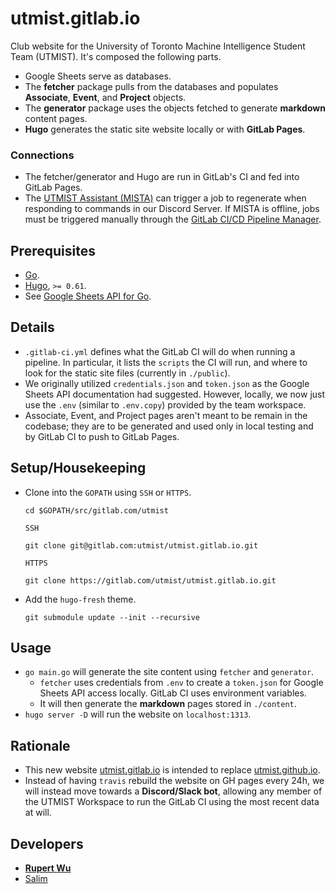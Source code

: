 # utmist.gitlab.io

Club website for the University of Toronto Machine Intelligence Student Team (UTMIST). It's composed the following parts.

- Google Sheets serve as databases.
- The **fetcher** package pulls from the databases and populates **Associate**, **Event**, and **Project** objects.
- The **generator** package uses the objects fetched to generate **markdown** content pages.
- **Hugo** generates the static site website locally or with **GitLab Pages**.

### Connections

- The fetcher/generator and Hugo are run in GitLab's CI and fed into GitLab Pages.
- The [UTMIST Assistant (MISTA)](https://gitlab.com/utmist/mista) can trigger a job to regenerate when responding to commands in our Discord Server. If MISTA is offline, jobs must be triggered manually through the [GitLab CI/CD Pipeline Manager](https://gitlab.com/utmist/utmist.gitlab.io/pipelines).

## Prerequisites

- [Go](https://golang.org/).
- [Hugo](https://github.com/gohugoio/hugo/releases), `>= 0.61`.
- See [Google Sheets API for Go](https://developers.google.com/sheets/api/quickstart/go).

## Details

- `.gitlab-ci.yml` defines what the GitLab CI will do when running a pipeline. In particular, it lists the `scripts` the CI will run, and where to look for the static site files (currently in `./public`).
- We originally utilized `credentials.json` and `token.json` as the Google Sheets API documentation had suggested. However, locally, we now just use the `.env` (similar to `.env.copy`) provided by the team workspace.
- Associate, Event, and Project pages aren't meant to be remain in the codebase; they are to be generated and used only in local testing and by GitLab CI to push to GitLab Pages.

## Setup/Housekeeping

- Clone into the `GOPATH` using `SSH` or `HTTPS`.
  ```
  cd $GOPATH/src/gitlab.com/utmist
  ```
  `SSH`
  ```
  git clone git@gitlab.com:utmist/utmist.gitlab.io.git
  ```
  `HTTPS`
  ```
  git clone https://gitlab.com/utmist/utmist.gitlab.io.git
  ```
- Add the `hugo-fresh` theme.
  ```
  git submodule update --init --recursive
  ```

## Usage

- `go main.go` will generate the site content using `fetcher` and `generator`.
  - `fetcher` uses credentials from `.env` to create a `token.json` for Google Sheets API access locally. GitLab CI uses environment variables.
  - It will then generate the **markdown** pages stored in `./content`.
- `hugo server -D` will run the website on `localhost:1313`.

## Rationale

- This new website [utmist.gitlab.io](https://utmist.gitlab.io) is intended to replace [utmist.github.io](utmist.github.io).
- Instead of having `travis` rebuild the website on GH pages every 24h, we will instead move towards a **Discord/Slack bot**, allowing any member of the UTMIST Workspace to run the GitLab CI using the most recent data at will.

## Developers

- **[Rupert Wu](https://leglesslamb.gitlab.io)**
- [Salim](https://msanvarov.github.io/personal-portfolio)
